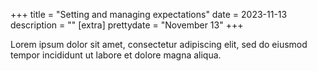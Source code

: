 +++
title = "Setting and managing expectations"
date = 2023-11-13
description = ""
[extra]
prettydate = "November 13"
+++

Lorem ipsum dolor sit amet, consectetur adipiscing elit, sed do eiusmod tempor incididunt ut labore et dolore magna aliqua.
